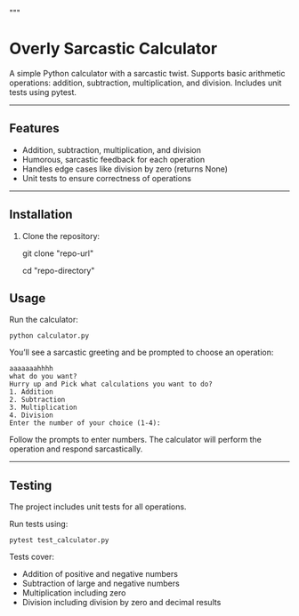 """
# Overly Sarcastic Calculator

A simple Python calculator with a sarcastic twist. Supports basic arithmetic operations: addition, subtraction, multiplication, and division. Includes unit tests using pytest.

---

## Features

- Addition, subtraction, multiplication, and division
- Humorous, sarcastic feedback for each operation
- Handles edge cases like division by zero (returns None)
- Unit tests to ensure correctness of operations

---

## Installation

1. Clone the repository:

    git clone "repo-url"
    
    cd "repo-directory"

## Usage

Run the calculator:

    python calculator.py

You’ll see a sarcastic greeting and be prompted to choose an operation:

    aaaaaaahhhh
    what do you want?
    Hurry up and Pick what calculations you want to do?
    1. Addition
    2. Subtraction
    3. Multiplication
    4. Division
    Enter the number of your choice (1-4):

Follow the prompts to enter numbers. The calculator will perform the operation and respond sarcastically.

---

## Testing

The project includes unit tests for all operations.

Run tests using:

    pytest test_calculator.py

Tests cover:

- Addition of positive and negative numbers
- Subtraction of large and negative numbers
- Multiplication including zero
- Division including division by zero and decimal results

